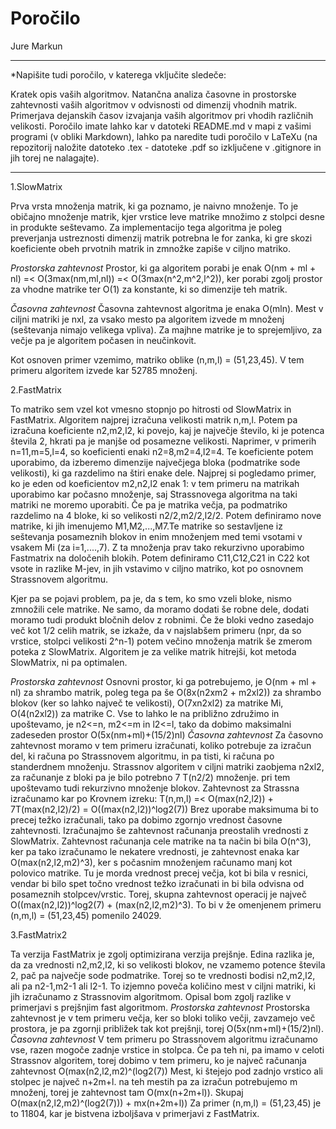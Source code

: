 # Poročilo

Jure Markun

********************************************
*Napišite tudi poročilo, v katerega vključite sledeče:

Kratek opis vaših algoritmov.
Natančna analiza časovne in prostorske zahtevnosti vaših algoritmov v odvisnosti od dimenzij vhodnih matrik.
Primerjava dejanskih časov izvajanja vaših algoritmov pri vhodih različnih velikosti.
Poročilo imate lahko kar v datoteki README.md v mapi z vašimi programi (v obliki Markdown), lahko pa naredite tudi poročilo v LaTeXu (na repozitorij naložite datoteko .tex - datoteke .pdf so izključene v .gitignore in jih torej ne nalagajte).
*******************************************

1.SlowMatrix

Prva vrsta množenja matrik, ki ga poznamo, je naivno množenje. To je običajno množenje matrik, kjer vrstice leve matrike množimo z stolpci desne in produkte seštevamo. Za implementacijo tega algoritma je poleg preverjanja ustreznosti dimenzij matrik potrebna le for zanka, ki gre skozi koeficiente obeh prvotnih matrik in zmnožke zapiše v ciljno matriko.

*Prostorska zahtevnost* 
Prostor, ki ga algoritem porabi je enak O(nm + ml + nl) =< O(3max(nm,ml,nl)) =< O(3max(n^2,m^2,l^2)), ker porabi zgolj prostor za vhodne matrike ter O(1) za konstante, ki so dimenzije teh matrik. 

*Časovna zahtevnost*
Časovna zahtevnost algoritma je enaka O(mln). Mest v ciljni matriki je nxl, za vsako mesto pa algoritem izvede m množenj (seštevanja nimajo velikega vpliva). Za majhne matrike je to sprejemljivo, za večje pa je algoritem počasen in neučinkovit.

Kot osnoven primer vzemimo, matriko oblike (n,m,l) = (51,23,45). V tem primeru algoritem izvede kar 52785 množenj.

2.FastMatrix

To matriko sem vzel kot vmesno stopnjo po hitrosti od SlowMatrix in FastMatrix. Algoritem najprej izračuna velikosti matrik n,m,l. Potem pa izračuna koeficiente n2,m2,l2, ki povejo, kaj je največje število, ki je potenca števila 2, hkrati pa je manjše od posamezne velikosti. Naprimer, v primerih n=11,m=5,l=4, so koeficienti enaki n2=8,m2=4,l2=4. 
Te koeficiente potem uporabimo, da izberemo dimenzije največjega bloka (podmatrike sode velikosti), ki ga razdelimo na štiri enake dele.
Najprej si pogledamo primer, ko je eden od koeficientov m2,n2,l2 enak 1: v tem primeru na matrikah uporabimo kar počasno množenje, saj Strassnovega algoritma na taki matriki ne moremo uporabiti. Če pa je matrika večja, pa podmatriko razdelimo na 4 bloke, ki so velikosti n2/2,m2/2,l2/2. Potem definiramo nove matrike, ki jih imenujemo M1,M2,...,M7.Te matrike so sestavljene iz seštevanja posameznih blokov in enim množenjem med temi vsotami v vsakem Mi (za i=1,....,7). Z ta množenja prav tako rekurzivno uporabimo Fastmatrix na določenih blokih. Potem definiramo C11,C12,C21 in C22 kot vsote in razlike M-jev, in jih vstavimo v ciljno matriko, kot po osnovnem Strassnovem algoritmu.

Kjer pa se pojavi problem, pa je, da s tem, ko smo vzeli bloke, nismo zmnožili cele matrike. Ne samo, da moramo dodati še robne dele, dodati moramo tudi produkt bločnih delov z robnimi. Če že bloki vedno zasedajo več kot 1/2 celih matrik, se izkaže, da v najslabšem primeru (npr, da so vrstice, stolpci velikosti 2^n-1)  potem večino množenja matrik še zmerom poteka z SlowMatrix. Algoritem je za velike matrik hitrejši, kot metoda SlowMatrix, ni pa optimalen. 

*Prostorska zahtevnost*
Osnovni prostor, ki ga potrebujemo, je O(nm + ml + nl) za shrambo matrik, poleg tega pa še O(8x(n2xm2 + m2xl2)) za shrambo blokov (ker so lahko največ te velikosti), O(7xn2xl2) za matrike Mi, O(4(n2xl2)) za matrike C. Vse to lahko le na približno združimo in upoštevamo, je n2<=n, m2<=m in l2<=l, tako da dobimo maksimalni zadeseden prostor O(5x(nm+ml)+(15/2)nl)
*Časovna zahtevnost*
Za časovno zahtevnost moramo v tem primeru izračunati, koliko potrebuje za izračun del, ki računa po Strassnovem algoritmu, in pa tisti, ki računa po standerdnem množenju.
Strassnov algoritem v ciljni matriki zaobjema n2xl2, za računanje z bloki pa je bilo potrebno 7 T(n2/2) množenje. pri tem upoštevamo tudi rekurzivno množenje blokov. Zahtevnost za Strassna izračunamo kar po Krovnem izreku:
T(n,m,l) =< O(max(n2,l2)) + 7T(max(n2,l2)/2) = O((max(n2,l2))^log2(7))
Brez uporabe maksimuma bi to precej težko izračunali, tako pa dobimo zgornjo vrednost časovne zahtevnosti.
Izračunajmo še zahtevnost računanja preostalih vrednosti z SlowMatrix. Zahtevnost računanja cele matrike na ta način bi bila O(n^3), ker pa tako izračunamo le nekatere vrednosti, je zahtevnost enaka kar O(max(n2,l2,m2)^3), ker s počasnim množenjem računamo manj kot polovico matrike. Tu je morda vrednost precej večja, kot bi bila v resnici, vendar bi bilo spet točno vrednost težko izračunati in bi bila odvisna od posameznih stolpcev/vrstic. 
Torej, skupna zahtevnost operacij je največ O((max(n2,l2))^log2(7) + (max(n2,l2,m2)^3).
To bi v že omenjenem primeru (n,m,l) = (51,23,45) pomenilo 24029.

3.FastMatrix2

Ta verzija FastMatrix je zgolj optimizirana verzija prejšnje. Edina razlika je, da za vrednosti n2,m2,l2, ki so velikosti blokov, ne vzamemo potence števila 2, pač pa največje sode podmatrike. Torej so te vrednosti bodisi n2,m2,l2, ali pa n2-1,m2-1 ali l2-1. To izjemno poveča količino mest v ciljni matriki, ki jih izračunamo z Strassnovim algoritmom. Opisal bom zgolj razlike v primerjavi s prejšnjim fast algoritmom.
*Prostorska zahtevnost* 
Prostorska zahtevnost je v tem primeru večja, ker so bloki toliko večji, zavzamejo več prostora, je pa zgornji približek tak kot prejšnji, torej O(5x(nm+ml)+(15/2)nl).
*Časovna zahtevnost* 
V tem primeru po Strassnovem algoritmu izračunamo vse, razen mogoče zadnje vrstice in stolpca. Če pa teh ni, pa imamo v celoti Strassnov algoritem, torej dobimo v tem primeru, ko je največ računanja zahtevnost O(max(n2,l2,m2)^(log2(7))
Mest, ki štejejo pod zadnjo vrstico ali stolpec je največ n+2m+l. na teh mestih pa za izračun potrebujemo m množenj, torej je zahtevnost tam O(mx(n+2m+l)). 
Skupaj O(max(n2,l2,m2)^(log2(7))) + mx(n+2m+l))
Za primer  (n,m,l) = (51,23,45) je to 11804, kar je bistvena izboljšava v primerjavi z FastMatrix.
